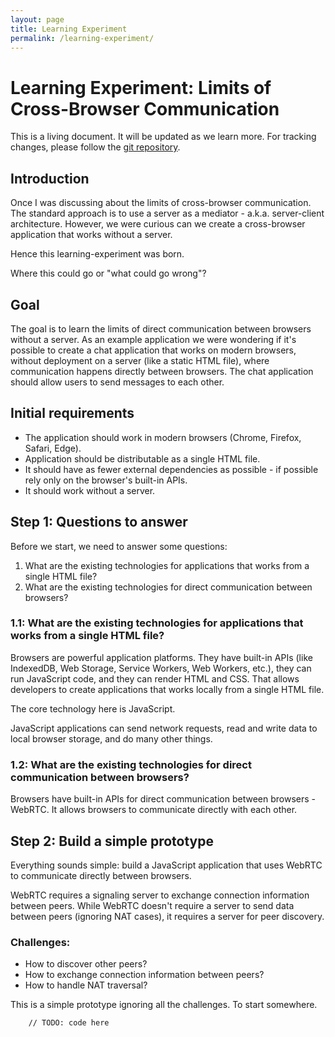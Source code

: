 ```yaml
---
layout: page
title: Learning Experiment
permalink: /learning-experiment/
---
```


# Learning Experiment: Limits of Cross-Browser Communication
This is a living document. It will be updated as we learn more. For tracking changes, please follow the [git repository](https://github.com/mindaugasrukas/wertc).

## Introduction
Once I was discussing about the limits of cross-browser communication.
The standard approach is to use a server as a mediator - a.k.a. server-client architecture.
However, we were curious can we create a cross-browser application that works without a server.

Hence this learning-experiment was born.

Where this could go or "what could go wrong"?

## Goal
The goal is to learn the limits of direct communication between browsers without a server.
As an example application we were wondering if it's possible to create a chat application that works on modern browsers, without deployment on a server (like a static HTML file), where communication happens directly between browsers. The chat application should allow users to send messages to each other.

## Initial requirements

* The application should work in modern browsers (Chrome, Firefox, Safari, Edge).
* Application should be distributable as a single HTML file.
* It should have as fewer external dependencies as possible - if possible rely only on the browser's built-in APIs.
* It should work without a server.

## Step 1: Questions to answer
Before we start, we need to answer some questions:

1. What are the existing technologies for applications that works from a single HTML file?
2. What are the existing technologies for direct communication between browsers?

### 1.1: What are the existing technologies for applications that works from a single HTML file?
Browsers are powerful application platforms. They have built-in APIs (like IndexedDB, Web Storage, Service Workers, Web Workers, etc.), they can run JavaScript code, and they can render HTML and CSS. That allows developers to create applications that works locally from a single HTML file.

The core technology here is JavaScript.

JavaScript applications can send network requests, read and write data to local browser storage, and do many other things.

### 1.2: What are the existing technologies for direct communication between browsers?
Browsers have built-in APIs for direct communication between browsers - WebRTC. It allows browsers to communicate directly with each other.

## Step 2: Build a simple prototype
Everything sounds simple: build a JavaScript application that uses WebRTC to communicate directly between browsers.

WebRTC requires a signaling server to exchange connection information between peers. While WebRTC doesn't require a server to send data between peers (ignoring NAT cases), it requires a server for peer discovery.

### Challenges:
* How to discover other peers?
* How to exchange connection information between peers?
* How to handle NAT traversal?

This is a simple prototype ignoring all the challenges. To start somewhere.

```
    // TODO: code here
```
